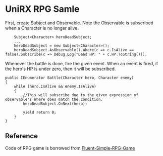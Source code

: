 UniRX RPG Samle
===

First, create Subject and Observable. Note the Observable is subscribed when a Character is no longer alive.

```
    Subject<Character> heroDeadSubject;
    ...
    heroDeadSubject = new Subject<Character>();
    heroDeadSubject.AsObservable().Where(c => c.IsAlive == false).Subscribe(c => Debug.Log("Dead HP: " + c.HP.ToString()));    
```

Whenever the battle is done, fire the given event. When an event is fired, if the hero's HP is under zero, then it will be subscribed.

```
public IEnumerator Battle(Character hero, Character enemy)
{
    while (hero.IsAlive && enemy.IsAlive)
    {
        //This will subscribe due to the given expression of observable's Where does match the condition.
        heroDeadSubject.OnNext(hero);

        yield return 0;            
    }
}
```


Reference
---

Code of RPG game is borrowed from [Fluent-Simple-RPG-Game](https://github.com/primaryobjects/Fluent-Simple-RPG-Game)
